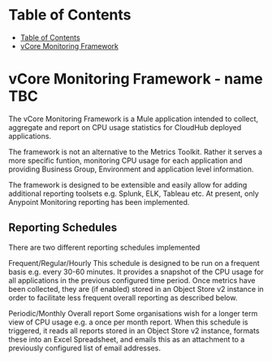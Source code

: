 Table of Contents
=================

   * [Table of Contents](#table-of-contents)
   * [vCore Monitoring Framework](#vCore-Monitoring-Framework---name-TBC)


# vCore Monitoring Framework - name TBC
The vCore Monitoring Framework is a Mule application intended to collect, aggregate and report on CPU usage statistics for CloudHub deployed applications. 

The framework is not an alternative to the Metrics Toolkit. Rather it serves a more specific funtion, monitoring CPU usage for each application and providing Business Group, Environment and application level information.

The framework is designed to be extensible and easily allow for adding additional reporting toolsets e.g. Splunk, ELK, Tableau etc. At present, only Anypoint Monitoring reporting has been implemented. 

## Reporting Schedules
There are two different reporting schedules implemented

Frequent/Regular/Hourly
This schedule is designed to be run on a frequent basis e.g. every 30-60 minutes. It provides a snapshot of the CPU usage for all applications in the previous configured time period. Once metrics have been collected, they are (if enabled) stored in an Object Store v2 instance in order to facilitate less frequent overall reporting as described below. 

Periodic/Monthly Overall report 
Some organisations wish for a longer term view of CPU usage e.g. a once per month report. When this schedule is triggered, it reads all reports stored in an Object Store v2 instance, formats these into an Excel Spreadsheet, and emails this as an attachment to a previously configured list of email addresses. 
